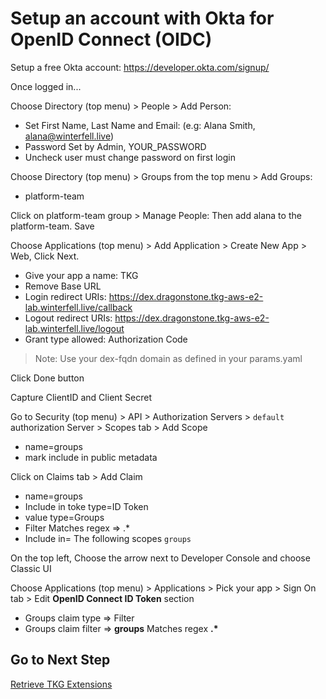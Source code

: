 # Setup an account with Okta for OpenID Connect (OIDC)

Setup a free Okta account: https://developer.okta.com/signup/

Once logged in...

Choose Directory (top menu) > People > Add Person:
- Set First Name, Last Name and Email: (e.g: Alana Smith, alana@winterfell.live)
- Password Set by Admin, YOUR_PASSWORD
- Uncheck user must change password on first login


Choose Directory (top menu) > Groups from the top menu > Add Groups:
- platform-team

Click on platform-team group > Manage People: Then add alana to the platform-team. Save

Choose Applications (top menu) > Add Application > Create New App > Web, Click Next.
  - Give your app a name: TKG
  - Remove Base URL
  - Login redirect URIs: https://dex.dragonstone.tkg-aws-e2-lab.winterfell.live/callback
  - Logout redirect URIs: https://dex.dragonstone.tkg-aws-e2-lab.winterfell.live/logout
  - Grant type allowed: Authorization Code
> Note: Use your dex-fqdn domain as defined in your params.yaml

Click Done button

Capture ClientID and Client Secret

Go to Security (top menu) > API > Authorization Servers > `default` authorization Server > Scopes tab > Add Scope
  - name=groups
  - mark include in public metadata

Click on Claims tab > Add Claim
  - name=groups
  - Include in toke type=ID Token
  - value type=Groups
  - Filter Matches regex => .*
  - Include in= The following scopes `groups`

On the top left, Choose the arrow next to Developer Console and choose Classic UI

Choose Applications (top menu) > Applications > Pick your app > Sign On tab > Edit **OpenID Connect ID Token** section
  - Groups claim type => Filter
  - Groups claim filter => **groups** Matches regex **.\***

## Go to Next Step

[Retrieve TKG Extensions](05_extensions_mgmt.md)
